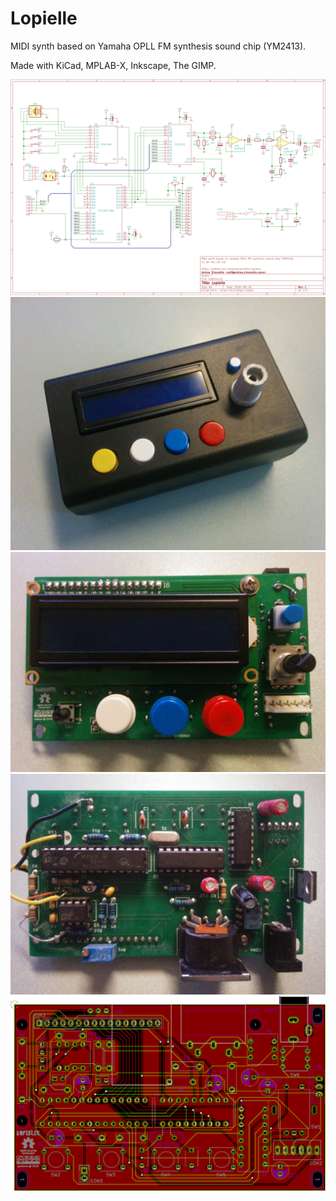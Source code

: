 Lopielle
========

MIDI synth based on Yamaha OPLL FM synthesis sound chip (YM2413).

Made with KiCad, MPLAB-X, Inkscape, The GIMP.

![Electronic schematic](images/schema.png)
![Demo product](images/box1.jpg)
![Assembled board front](images/board_front.jpg)
![Assembled board back](images/board_back.jpg)
![PCB preview](images/pcb_preview.png)

